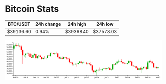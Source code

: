 # Bitcoin Stats

BTC/USDT|24h change|24h high|24h low|
|---|---|---|---|
|$39136.60|0.94%|$39368.40|$37578.03|

<img src="./chart.svg">
